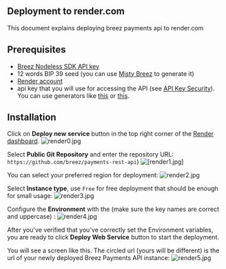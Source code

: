 ## Deployment to render.com
This document explains deploying breez payments api to render.com

## Prerequisites

- [Breez Nodeless SDK API key ](https://breez.technology/request-api-key/#contact-us-form-sdk)
- 12 words BIP 39 seed (you can use [Misty Breez](https://github.com/breez/misty-breez) to generate it)
- [Render account](https://render.com/)
- api key that you will use for accessing the API (see [API Key Security](../README.md#api-key-security)). You can use generators like [this](https://1password.com/password-generator) or [this](https://www.uuidgenerator.net/).

## Installation
Click on **Deploy new service** button in the top right corner of the [Render dashboard](https://dashboard.render.com/).
![render0.jpg](./images/render0.jpg)

Select **Public Git Repository** and enter the repository URL: `https://github.com/breez/payments-rest-api`)
![[render1.jpg]](./images/render1.jpg)

You can select your preferred region for deployment:
![render2.jpg](./images/render2.jpg)

Select **Instance type**, use `Free` for free deployment that should be enough for small usage:
![render3.jpg](./images/render3.jpg)

Configure the **Environment** with the (make sure the key names are correct and uppercase) :
![render4.jpg](./images/render4.jpg)


After you've verified that you've correctly set the Environment variables, you are ready to click **Deploy Web Service** button to start the deployment.

You will see a screen like this. The circled url (yours will be different) is the url of your newly deployed Breez Payments API instance:
![render5.jpg](./images/render5.jpg)
